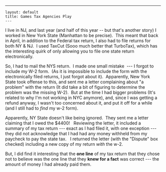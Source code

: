   ---
    layout: default
    title: Games Tax Agencies Play
    ---

  <p>I live in NJ, and last year (and half of this year -- but that's another story) I worked in New York State (Manhattan to be precise).  This meant that back in April, in addition to the Federal tax return, I also had to file returns for both NY &amp; NJ.  I used TaxCut (Sooo much better that TurboTax), which has the interesting quirk of only allowing you to file one state return electronically.</p> <p>So, I had to mail the NYS return.  I made one small mistake  --- I forgot to include my W-2 form.  (As it is impossible to include the form with the electronically filed returns, I just forgot about it).  Apparently, New York State took offense to this, and sent me a letter complaining about "a problem" with the return (It did take a bit of figuring to determine the problem was the missing W-2).  But at the time I had bigger problems (It's related to why I'm not working in NYC anymore), and, since I was getting a refund anyway, I wasn't too concerned about it, and put it off for a while (and I still had to <em>find</em> my w-2 form).</p> <p>Apparently, NY State doesn't like being ignored.  They sent me a letter claiming that I owed the $4400!   Reviewing the letter, it included a summary of my tax return --- exact as I had filed it, with one exception --- they did not acknowledge that I had had any money withheld from my paycheck to pay the state tax.   I returned the letter (with the "Dispute" box checked) including a new copy of my return <em>with</em> the w-2.</p> <p>But, I did find it interesting that the <strong>one line</strong> of my tax return that they chose not to believe was the one line that they <strong>knew for a fact</strong> was correct --- the amount of money I had already paid them.</p>